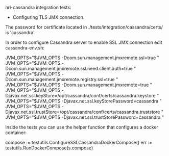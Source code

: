 nri-cassandra integration tests:

- Configuring TLS JMX connection.

The password for certificate located in ./tests/integration/cassandra/certs/ is 'cassandra'

In order to configure Cassandra server to enable SSL JMX connection edit cassandra-env.sh:

JVM_OPTS="$JVM_OPTS -Dcom.sun.management.jmxremote.ssl=true "
JVM_OPTS="$JVM_OPTS -Dcom.sun.management.jmxremote.ssl.need.client.auth=true "
JVM_OPTS="$JVM_OPTS -Dcom.sun.management.jmxremote.registry.ssl=true "
JVM_OPTS="$JVM_OPTS -Dcom.sun.management.jmxremote=true "
JVM_OPTS="$JVM_OPTS -Djavax.net.ssl.keyStore=/opt/cassandra/conf/certs/cassandra.keystore  "
JVM_OPTS="$JVM_OPTS -Djavax.net.ssl.keyStorePassword=cassandra "
JVM_OPTS="$JVM_OPTS -Djavax.net.ssl.trustStore=/opt/cassandra/conf/certs/cassandra.truststore "
JVM_OPTS="$JVM_OPTS -Djavax.net.ssl.trustStorePassword=cassandra "

Inside the tests you can use the helper function that configures a docker container:

compose := testutils.ConfigureSSLCassandraDockerCompose()
err := testutils.RunDockerCompose(s.compose)



